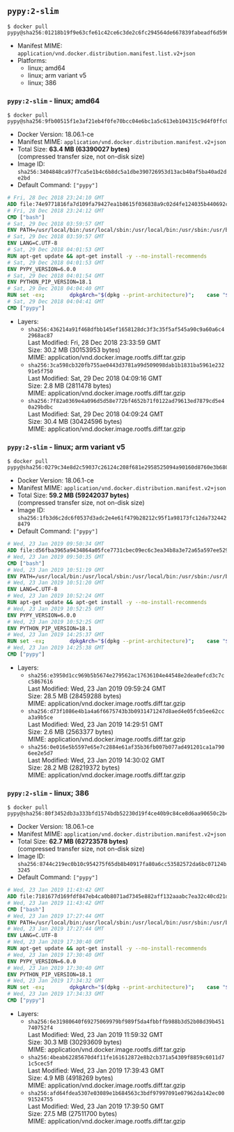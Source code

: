 ## `pypy:2-slim`

```console
$ docker pull pypy@sha256:01218b19f9e63cfe61c42ce6c3de2c6fc294564de667839fabeadf6d5969d06a
```

-	Manifest MIME: `application/vnd.docker.distribution.manifest.list.v2+json`
-	Platforms:
	-	linux; amd64
	-	linux; arm variant v5
	-	linux; 386

### `pypy:2-slim` - linux; amd64

```console
$ docker pull pypy@sha256:9fb00515f1e3af21eb4f0fe70bcc04e6bc1a5c613eb104315c9d4f0ffc0f93d4
```

-	Docker Version: 18.06.1-ce
-	Manifest MIME: `application/vnd.docker.distribution.manifest.v2+json`
-	Total Size: **63.4 MB (63390027 bytes)**  
	(compressed transfer size, not on-disk size)
-	Image ID: `sha256:3404848ca97f7ca5e1b4c6b8dc5a1dbe390726953d13acb40af5ba40ad2de2bd`
-	Default Command: `["pypy"]`

```dockerfile
# Fri, 28 Dec 2018 23:24:10 GMT
ADD file:74e9771816fa7d109fa79427ea1b8615f036838a9c02d4fe124035b440692cfd in / 
# Fri, 28 Dec 2018 23:24:12 GMT
CMD ["bash"]
# Sat, 29 Dec 2018 03:59:57 GMT
ENV PATH=/usr/local/bin:/usr/local/sbin:/usr/local/bin:/usr/sbin:/usr/bin:/sbin:/bin
# Sat, 29 Dec 2018 03:59:57 GMT
ENV LANG=C.UTF-8
# Sat, 29 Dec 2018 04:01:53 GMT
RUN apt-get update && apt-get install -y --no-install-recommends 		ca-certificates 		libexpat1 		libffi6 		libgdbm3 		libsqlite3-0 	&& rm -rf /var/lib/apt/lists/*
# Sat, 29 Dec 2018 04:01:53 GMT
ENV PYPY_VERSION=6.0.0
# Sat, 29 Dec 2018 04:01:54 GMT
ENV PYTHON_PIP_VERSION=18.1
# Sat, 29 Dec 2018 04:04:40 GMT
RUN set -ex; 		dpkgArch="$(dpkg --print-architecture)"; 	case "${dpkgArch##*-}" in 		amd64) pypyArch='linux64'; sha256='6cbf942ba7c90f504d8d6a2e45d4244e3bf146c8722d64e9410b85eac6b5af67' ;; 		armel) pypyArch='linux-armel'; sha256='924ca3f90aa28e8961859508c25752c95253b842318a0f267267ffe90f56a916' ;; 		i386) pypyArch='linux32'; sha256='ad1082d4328ae8f32617b14628648583b82b6d29df3aa42b97bd1853c08c4bc8' ;; 		*) echo >&2 "error: current architecture ($dpkgArch) does not have a corresponding PyPy $PYPY_VERSION binary release"; exit 1 ;; 	esac; 		fetchDeps=' 		bzip2 		wget 	'; 	apt-get update && apt-get install -y $fetchDeps --no-install-recommends && rm -rf /var/lib/apt/lists/*; 		wget -O pypy.tar.bz2 "https://bitbucket.org/pypy/pypy/downloads/pypy2-v${PYPY_VERSION}-${pypyArch}.tar.bz2"; 	echo "$sha256 *pypy.tar.bz2" | sha256sum -c; 	tar -xjC /usr/local --strip-components=1 -f pypy.tar.bz2; 	find /usr/local/lib-python -depth -type d -a \( -name test -o -name tests \) -exec rm -rf '{}' +; 	rm pypy.tar.bz2; 		pypy --version; 		wget -O get-pip.py 'https://bootstrap.pypa.io/get-pip.py'; 		pypy get-pip.py 		--disable-pip-version-check 		--no-cache-dir 		"pip==$PYTHON_PIP_VERSION" 	; 	pip --version; 		rm -f get-pip.py; 		apt-get purge -y --auto-remove $fetchDeps
# Sat, 29 Dec 2018 04:04:41 GMT
CMD ["pypy"]
```

-	Layers:
	-	`sha256:436214a91f468dfbb145ef1658128dc3f3c35f5af545a90c9a60a6c42968ac87`  
		Last Modified: Fri, 28 Dec 2018 23:33:59 GMT  
		Size: 30.2 MB (30153953 bytes)  
		MIME: application/vnd.docker.image.rootfs.diff.tar.gzip
	-	`sha256:3ca598cb320fb755ae0443d3781a99d509098dab1b1831ba5961e23291e5f750`  
		Last Modified: Sat, 29 Dec 2018 04:09:16 GMT  
		Size: 2.8 MB (2811478 bytes)  
		MIME: application/vnd.docker.image.rootfs.diff.tar.gzip
	-	`sha256:7f82a0369e4a096d5d58e772bf4652b71f0122ad79613ed7879cd5e40a29bdbc`  
		Last Modified: Sat, 29 Dec 2018 04:09:24 GMT  
		Size: 30.4 MB (30424596 bytes)  
		MIME: application/vnd.docker.image.rootfs.diff.tar.gzip

### `pypy:2-slim` - linux; arm variant v5

```console
$ docker pull pypy@sha256:0279c34e8d2c59037c26124c208f681e2958525094a90160d8760e3b680c2201
```

-	Docker Version: 18.06.1-ce
-	Manifest MIME: `application/vnd.docker.distribution.manifest.v2+json`
-	Total Size: **59.2 MB (59242037 bytes)**  
	(compressed transfer size, not on-disk size)
-	Image ID: `sha256:1fb3d6c2dc6f0537d3adc2e4e61f479b28212c95f1a98173fc12da7324428479`
-	Default Command: `["pypy"]`

```dockerfile
# Wed, 23 Jan 2019 09:50:34 GMT
ADD file:d56fba3965a9434864a05fce7731cbec09ec6c3ea34b8a3e72a65a597ee52931 in / 
# Wed, 23 Jan 2019 09:50:35 GMT
CMD ["bash"]
# Wed, 23 Jan 2019 10:51:19 GMT
ENV PATH=/usr/local/bin:/usr/local/sbin:/usr/local/bin:/usr/sbin:/usr/bin:/sbin:/bin
# Wed, 23 Jan 2019 10:51:20 GMT
ENV LANG=C.UTF-8
# Wed, 23 Jan 2019 10:52:24 GMT
RUN apt-get update && apt-get install -y --no-install-recommends 		ca-certificates 		libexpat1 		libffi6 		libgdbm3 		libsqlite3-0 	&& rm -rf /var/lib/apt/lists/*
# Wed, 23 Jan 2019 10:52:25 GMT
ENV PYPY_VERSION=6.0.0
# Wed, 23 Jan 2019 10:52:25 GMT
ENV PYTHON_PIP_VERSION=18.1
# Wed, 23 Jan 2019 14:25:37 GMT
RUN set -ex; 		dpkgArch="$(dpkg --print-architecture)"; 	case "${dpkgArch##*-}" in 		amd64) pypyArch='linux64'; sha256='6cbf942ba7c90f504d8d6a2e45d4244e3bf146c8722d64e9410b85eac6b5af67' ;; 		armel) pypyArch='linux-armel'; sha256='924ca3f90aa28e8961859508c25752c95253b842318a0f267267ffe90f56a916' ;; 		i386) pypyArch='linux32'; sha256='ad1082d4328ae8f32617b14628648583b82b6d29df3aa42b97bd1853c08c4bc8' ;; 		*) echo >&2 "error: current architecture ($dpkgArch) does not have a corresponding PyPy $PYPY_VERSION binary release"; exit 1 ;; 	esac; 		fetchDeps=' 		bzip2 		wget 	'; 	apt-get update && apt-get install -y $fetchDeps --no-install-recommends && rm -rf /var/lib/apt/lists/*; 		wget -O pypy.tar.bz2 "https://bitbucket.org/pypy/pypy/downloads/pypy2-v${PYPY_VERSION}-${pypyArch}.tar.bz2"; 	echo "$sha256 *pypy.tar.bz2" | sha256sum -c; 	tar -xjC /usr/local --strip-components=1 -f pypy.tar.bz2; 	find /usr/local/lib-python -depth -type d -a \( -name test -o -name tests \) -exec rm -rf '{}' +; 	rm pypy.tar.bz2; 		pypy --version; 		wget -O get-pip.py 'https://bootstrap.pypa.io/get-pip.py'; 		pypy get-pip.py 		--disable-pip-version-check 		--no-cache-dir 		"pip==$PYTHON_PIP_VERSION" 	; 	pip --version; 		rm -f get-pip.py; 		apt-get purge -y --auto-remove $fetchDeps
# Wed, 23 Jan 2019 14:25:38 GMT
CMD ["pypy"]
```

-	Layers:
	-	`sha256:e3950d1cc969b5b5674e279562ac17636104e44548e2dea0efcd3c7cc5867616`  
		Last Modified: Wed, 23 Jan 2019 09:59:24 GMT  
		Size: 28.5 MB (28459288 bytes)  
		MIME: application/vnd.docker.image.rootfs.diff.tar.gzip
	-	`sha256:d73f1086e4b1a4a6f6675743b3b0931471247d8aed4e05fcb5ee62cca3a9b5ce`  
		Last Modified: Wed, 23 Jan 2019 14:29:51 GMT  
		Size: 2.6 MB (2563377 bytes)  
		MIME: application/vnd.docker.image.rootfs.diff.tar.gzip
	-	`sha256:0e016e5b5597e65e7c2884e61af35b36fb007b077ad491201ca1a7906ee2e5d7`  
		Last Modified: Wed, 23 Jan 2019 14:30:02 GMT  
		Size: 28.2 MB (28219372 bytes)  
		MIME: application/vnd.docker.image.rootfs.diff.tar.gzip

### `pypy:2-slim` - linux; 386

```console
$ docker pull pypy@sha256:80f3452db3a333bfd1574bdb52230d19f4ce40b9c84ce8d6aa90650c2b48b856
```

-	Docker Version: 18.06.1-ce
-	Manifest MIME: `application/vnd.docker.distribution.manifest.v2+json`
-	Total Size: **62.7 MB (62723578 bytes)**  
	(compressed transfer size, not on-disk size)
-	Image ID: `sha256:8744c219ec0b10c954275f65db8b40917fa80a6cc53582572da6bc07124b3245`
-	Default Command: `["pypy"]`

```dockerfile
# Wed, 23 Jan 2019 11:43:42 GMT
ADD file:7181677d169fdf847eb4ca0b8071ad7345e882aff132aaabc7ea32c40cd21dab in / 
# Wed, 23 Jan 2019 11:43:42 GMT
CMD ["bash"]
# Wed, 23 Jan 2019 17:27:44 GMT
ENV PATH=/usr/local/bin:/usr/local/sbin:/usr/local/bin:/usr/sbin:/usr/bin:/sbin:/bin
# Wed, 23 Jan 2019 17:27:44 GMT
ENV LANG=C.UTF-8
# Wed, 23 Jan 2019 17:30:40 GMT
RUN apt-get update && apt-get install -y --no-install-recommends 		ca-certificates 		libexpat1 		libffi6 		libgdbm3 		libsqlite3-0 	&& rm -rf /var/lib/apt/lists/*
# Wed, 23 Jan 2019 17:30:40 GMT
ENV PYPY_VERSION=6.0.0
# Wed, 23 Jan 2019 17:30:40 GMT
ENV PYTHON_PIP_VERSION=18.1
# Wed, 23 Jan 2019 17:34:32 GMT
RUN set -ex; 		dpkgArch="$(dpkg --print-architecture)"; 	case "${dpkgArch##*-}" in 		amd64) pypyArch='linux64'; sha256='6cbf942ba7c90f504d8d6a2e45d4244e3bf146c8722d64e9410b85eac6b5af67' ;; 		armel) pypyArch='linux-armel'; sha256='924ca3f90aa28e8961859508c25752c95253b842318a0f267267ffe90f56a916' ;; 		i386) pypyArch='linux32'; sha256='ad1082d4328ae8f32617b14628648583b82b6d29df3aa42b97bd1853c08c4bc8' ;; 		*) echo >&2 "error: current architecture ($dpkgArch) does not have a corresponding PyPy $PYPY_VERSION binary release"; exit 1 ;; 	esac; 		fetchDeps=' 		bzip2 		wget 	'; 	apt-get update && apt-get install -y $fetchDeps --no-install-recommends && rm -rf /var/lib/apt/lists/*; 		wget -O pypy.tar.bz2 "https://bitbucket.org/pypy/pypy/downloads/pypy2-v${PYPY_VERSION}-${pypyArch}.tar.bz2"; 	echo "$sha256 *pypy.tar.bz2" | sha256sum -c; 	tar -xjC /usr/local --strip-components=1 -f pypy.tar.bz2; 	find /usr/local/lib-python -depth -type d -a \( -name test -o -name tests \) -exec rm -rf '{}' +; 	rm pypy.tar.bz2; 		pypy --version; 		wget -O get-pip.py 'https://bootstrap.pypa.io/get-pip.py'; 		pypy get-pip.py 		--disable-pip-version-check 		--no-cache-dir 		"pip==$PYTHON_PIP_VERSION" 	; 	pip --version; 		rm -f get-pip.py; 		apt-get purge -y --auto-remove $fetchDeps
# Wed, 23 Jan 2019 17:34:33 GMT
CMD ["pypy"]
```

-	Layers:
	-	`sha256:6e31980640f69275069979bf989f5da4fbbffb988b3d52b08d39b451740752f4`  
		Last Modified: Wed, 23 Jan 2019 11:59:32 GMT  
		Size: 30.3 MB (30293609 bytes)  
		MIME: application/vnd.docker.image.rootfs.diff.tar.gzip
	-	`sha256:4beab62285670d4f11fe161612872e8b2cb371a54309f8859c6011d71c5cec5f`  
		Last Modified: Wed, 23 Jan 2019 17:39:43 GMT  
		Size: 4.9 MB (4918269 bytes)  
		MIME: application/vnd.docker.image.rootfs.diff.tar.gzip
	-	`sha256:afd64fdea5307e03089e1b684563c3bdf97997091e07962da142ec0091524755`  
		Last Modified: Wed, 23 Jan 2019 17:39:50 GMT  
		Size: 27.5 MB (27511700 bytes)  
		MIME: application/vnd.docker.image.rootfs.diff.tar.gzip

